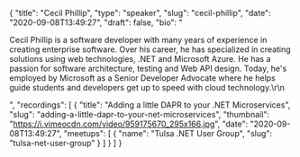 {
  "title": "Cecil Phillip",
  "type": "speaker",
  "slug": "cecil-phillip",
  "date": "2020-09-08T13:49:27",
  "draft": false,
  "bio": "<p>Cecil Phillip is a software developer with many years of experience in creating enterprise software. Over his career, he has specialized in creating solutions using web technologies, .NET and Microsoft Azure. He has a passion for software architecture, testing and Web API design. Today, he's employed by Microsoft as a Senior Developer Advocate where he helps guide students and developers get up to speed with cloud technology.\r\n</p>",
  "recordings": [
    {
      "title": "Adding a little DAPR to your .NET Microservices",
      "slug": "adding-a-little-dapr-to-your-net-microservices",
      "thumbnail": "https://i.vimeocdn.com/video/959175670_295x166.jpg",
      "date": "2020-09-08T13:49:27",
      "meetups": [
        {
          "name": "Tulsa .NET User Group",
          "slug": "tulsa-net-user-group"
        }
      ]
    }
  ]
}